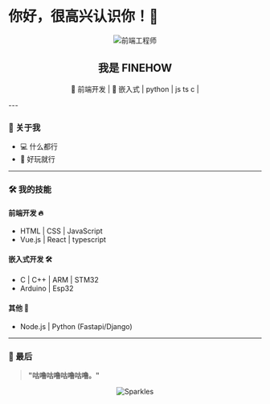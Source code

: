 # 你好，很高兴认识你！👋

<p align="center">
  <img src="https://img.icons8.com/?size=100&id=pdyS3Mf3teeY&format=png&color=000000" alt="前端工程师" />
</p>
<h2 align="center">我是 FINEHOW </h2>
<p align="center">
  👷 前端开发 | 🔌 嵌入式  | python | js ts c | 
</p>
---

### 🌟 关于我
- 💻 什么都行
- 🎨 好玩就行
---

### 🛠 我的技能

#### 前端开发 🔥
- HTML | CSS | JavaScript
- Vue.js | React | typescript

#### 嵌入式开发 🛠
- C | C++ | ARM | STM32
- Arduino | Esp32

#### 其他 🚀
- Node.js |  Python (Fastapi/Django)
---

### 💬 最后

> **"咕噜咕噜咕噜咕噜。"**

<p align="center">
  <img src="https://img.icons8.com/?size=100&id=u6S98q8qieUu&format=png&color=000000" alt="Sparkles" />
</p>
